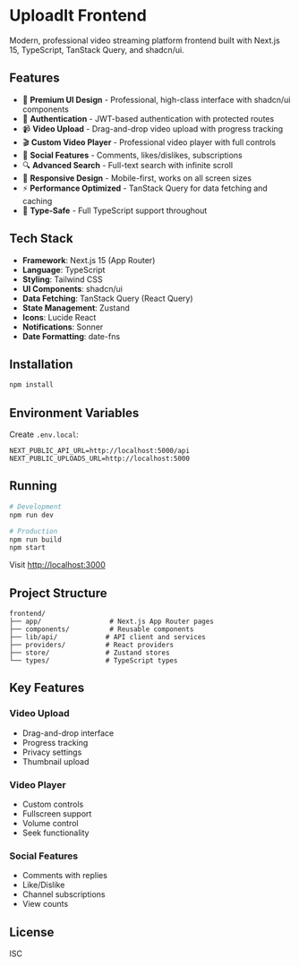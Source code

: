 # UploadIt Frontend

Modern, professional video streaming platform frontend built with Next.js 15, TypeScript, TanStack Query, and shadcn/ui.

## Features

- 🎨 **Premium UI Design** - Professional, high-class interface with shadcn/ui components
- 🔐 **Authentication** - JWT-based authentication with protected routes
- 📹 **Video Upload** - Drag-and-drop video upload with progress tracking
- 🎬 **Custom Video Player** - Professional video player with full controls
- 💬 **Social Features** - Comments, likes/dislikes, subscriptions
- 🔍 **Advanced Search** - Full-text search with infinite scroll
- 📱 **Responsive Design** - Mobile-first, works on all screen sizes
- ⚡ **Performance Optimized** - TanStack Query for data fetching and caching
- 🎯 **Type-Safe** - Full TypeScript support throughout

## Tech Stack

- **Framework**: Next.js 15 (App Router)
- **Language**: TypeScript
- **Styling**: Tailwind CSS
- **UI Components**: shadcn/ui
- **Data Fetching**: TanStack Query (React Query)
- **State Management**: Zustand
- **Icons**: Lucide React
- **Notifications**: Sonner
- **Date Formatting**: date-fns

## Installation

```bash
npm install
```

## Environment Variables

Create `.env.local`:

```env
NEXT_PUBLIC_API_URL=http://localhost:5000/api
NEXT_PUBLIC_UPLOADS_URL=http://localhost:5000
```

## Running

```bash
# Development
npm run dev

# Production
npm run build
npm start
```

Visit [http://localhost:3000](http://localhost:3000)

## Project Structure

```
frontend/
├── app/                 # Next.js App Router pages
├── components/          # Reusable components
├── lib/api/            # API client and services
├── providers/          # React providers
├── store/              # Zustand stores
└── types/              # TypeScript types
```

## Key Features

### Video Upload
- Drag-and-drop interface
- Progress tracking
- Privacy settings
- Thumbnail upload

### Video Player
- Custom controls
- Fullscreen support
- Volume control
- Seek functionality

### Social Features
- Comments with replies
- Like/Dislike
- Channel subscriptions
- View counts

## License

ISC
